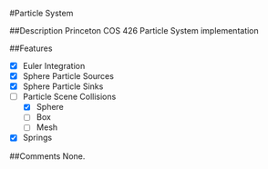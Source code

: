 #Particle System

##Description
Princeton COS 426 Particle System implementation

##Features
- [x] Euler Integration
- [x] Sphere Particle Sources
- [x] Sphere Particle Sinks
- [ ] Particle Scene Collisions
	- [x] Sphere
	- [ ] Box
	- [ ] Mesh
- [x] Springs

##Comments
None.

